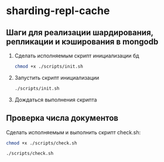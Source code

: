 # sharding-repl-cache

## Шаги для реализации шардирования, репликации и кэширования в mongodb

1. Сделать исполняемым скрипт инициализации бд
    ```bash
    chmod +x ./scripts/init.sh
    ```
2. Запустить скрипт инициализации
    ```bash
    ./scripts/init.sh
    ```
3. Дождаться выполнения скрипта

## Проверка числа документов

Сделать исполняемым и выполнить скрипт check.sh:
```bash
chmod +x ./scripts/check.sh

./scripts/check.sh
```